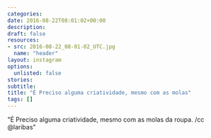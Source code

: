 ```yaml
---
categories:
date: 2016-08-22T08:01:02+00:00
description:
draft: false
resources:
- src: 2016-08-22_08-01-02_UTC.jpg
  name: "header"
layout: instagram
options:
  unlisted: false
stories:
subtitle:
title: "É Preciso alguma criatividade, mesmo com as molas"
tags: []
---
```


"É Preciso alguma criatividade, mesmo com as molas da roupa. /cc @laribas"
